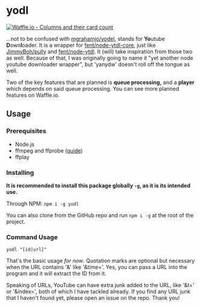 # yodl

[![Waffle.io - Columns and their card count](https://badge.waffle.io/Luxray5474/yodl.svg?columns=all)](https://waffle.io/Luxray5474/yodl)

...not to be confused with [mgrahamjo/yodel](https://github.com/mgrahamjo/yodel), stands for **Yo**utube **D**own**l**oader. It is a wrapper for [fent/node-ytdl-core](https://github.com/fent/node-ytdl-core), just like [JimmyBoh/pully](https://github.com/JimmyBoh/pully) and [fent/node-ytdl](https://github.com/fent/node-ytdl). It (will) take inspiration from those two as well. Because of that, I was originally going to name it "yet another node youtube downloader wrapper", but 'yanydw' doesn't roll off the tongue as well. 

Two of the key features that are planned is **queue processing,** and a **player** which depends on said queue processing. You can see more planned features on Waffle.io.

## Usage

### Prerequisites

* Node.js
* ffmpeg and ffprobe ([guide](https://github.com/fluent-ffmpeg/node-fluent-ffmpeg#prerequisites))
* ffplay

### Installing 

**It is recommended to install this package globally `-g`, as it is its intended use.**

Through NPM: `npm i -g yodl`

You can also clone from the GitHub repo and run `npm i -g` at the root of the project.

### Command Usage

```yodl "[id|url]"```

That's the basic usage *for now*. Quotation marks are optional but necessary when the URL contains '&' like '&time='. Yes, you can pass a URL into the program and it will extract the ID from it. 

Speaking of URLs, YouTube can have extra junk added to the URL, like '&t=' or '&index=', both of which I have tackled already. If you find any URL junk that I haven't found yet, please open an issue on the repo. Thank you!